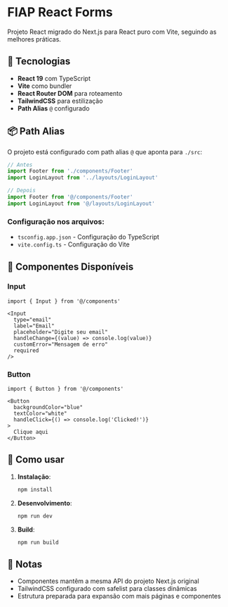 # FIAP React Forms

Projeto React migrado do Next.js para React puro com Vite, seguindo as melhores práticas.

## 🚀 Tecnologias

- **React 19** com TypeScript
- **Vite** como bundler
- **React Router DOM** para roteamento
- **TailwindCSS** para estilização
- **Path Alias** `@` configurado

## 📦 Path Alias

O projeto está configurado com path alias `@` que aponta para `./src`:

```typescript
// Antes
import Footer from './components/Footer'
import LoginLayout from '../layouts/LoginLayout'

// Depois
import Footer from '@/components/Footer'
import LoginLayout from '@/layouts/LoginLayout'
```

### Configuração nos arquivos:

- `tsconfig.app.json` - Configuração do TypeScript
- `vite.config.ts` - Configuração do Vite

## 🎨 Componentes Disponíveis

### Input
```tsx
import { Input } from '@/components'

<Input
  type="email"
  label="Email"
  placeholder="Digite seu email"
  handleChange={(value) => console.log(value)}
  customError="Mensagem de erro"
  required
/>
```

### Button
```tsx
import { Button } from '@/components'

<Button
  backgroundColor="blue"
  textColor="white"
  handleClick={() => console.log('Clicked!')}
>
  Clique aqui
</Button>
```

## 🚀 Como usar

1. **Instalação**:
   ```bash
   npm install
   ```

2. **Desenvolvimento**:
   ```bash
   npm run dev
   ```

3. **Build**:
   ```bash
   npm run build
   ```

## 📝 Notas

- Componentes mantêm a mesma API do projeto Next.js original
- TailwindCSS configurado com safelist para classes dinâmicas
- Estrutura preparada para expansão com mais páginas e componentes
